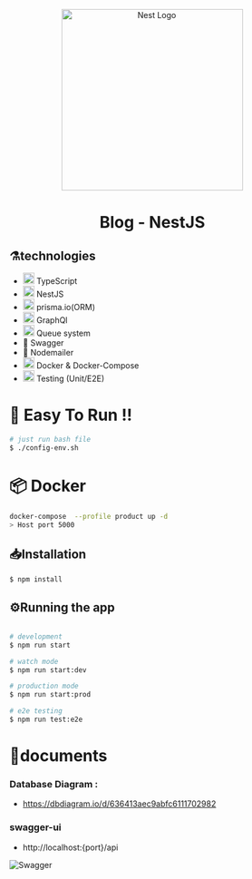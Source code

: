 <p align="center">
  <a href="http://nestjs.com/" target="blank"><img src="https://nestjs.com/img/logo_text.svg" width="320" alt="Nest Logo" /></a>
</p>

[circleci-image]: https://img.shields.io/circleci/build/github/nestjs/nest/master?token=abc123def456
[circleci-url]: https://circleci.com/gh/nestjs/nest

  <h1 align="center"> 
      Blog - NestJS
  </h1>   

## ⚗️technologies

<ul>
    <li> <img alt="ts"  src="https://skillicons.dev/icons?i=ts" width="20" height="20" /> TypeScript</li>
    <li> <img alt="nest"  src="https://skillicons.dev/icons?i=nest" width="20" height="20" /> NestJS </li>
    <li> <img alt="prisma"  src="https://skillicons.dev/icons?i=prisma" width="20" height="20" /> prisma.io(ORM) </li>
    <li> <img alt="graphql"  src="https://skillicons.dev/icons?i=graphql" width="20" height="20" /> GraphQl </li>
    <li> <img alt="rabbitmq"  src="https://skillicons.dev/icons?i=rabbitmq" width="20" height="20" /> Queue system </li>
    <li> 📒 Swagger </li>
    <li> 📧 Nodemailer </li>
    <li> <img alt="docker"  src="https://skillicons.dev/icons?i=docker" width="20" height="20" /> Docker & Docker-Compose </li>
    <li> <img alt="jest"  src="https://skillicons.dev/icons?i=jest" width="20" height="20" />  Testing (Unit/E2E) </li>
</ul>

# 🤗 Easy To Run !!
```bash
# just run bash file
$ ./config-env.sh
```

# 📦 Docker
```bash
docker-compose  --profile product up -d
> Host port 5000
```


## 📥Installation

```bash
$ npm install
```

## ⚙️Running the app

```bash

# development
$ npm run start

# watch mode
$ npm run start:dev

# production mode
$ npm run start:prod

# e2e testing
$ npm run test:e2e
```
# 📝documents

### Database Diagram :
- https://dbdiagram.io/d/636413aec9abfc6111702982


### swagger-ui
- http://localhost:{port}/api

![Swagger](/github/swagger.png)
